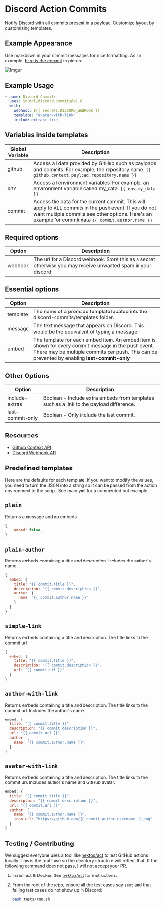 # Discord Action Commits

Notify Discord with all commits present in a payload. Customize layout by customizing templates.

## Example Appearance

Use markdown in your commit messages for nice formatting. As an example, [here is the
commit][commit] in picture.

![Imgur](https://imgur.com/YvLWWGL.jpg)

[commit]: https://github.com/Sniddl/discord-commits/commit/1e5aedd3f8bae8bb8272289cea173f2258e519e8

## Example Usage

```yaml
- name: Discord Commits
  uses: Sniddl/discord-commits@v1.6
  with:
    webhook: ${{ secrets.DISCORD_WEBHOOK }}
    template: "avatar-with-link"
    include-extras: true
```

## Variables inside templates

| Global Variable | Description                                                                                                                                                                                                   |
| --------------- | ------------------------------------------------------------------------------------------------------------------------------------------------------------------------------------------------------------- |
| github          | Access all data provided by GitHub such as payloads and commits. For example, the repository name. `{{ github.context.payload.repository.name }}`                                                             |
| env             | Access all environment variables. For example, an environment variable called my_data. `{{ env.my_data }}`                                                                                                    |
| commit          | Access the data for the current commit. This will apply to ALL commits in the push event. If you do not want multiple commits see other options. Here's an example for commit data `{{ commit.author.name }}` |

## Required options

| Option  | Description                                                                                                    |
| ------- | -------------------------------------------------------------------------------------------------------------- |
| webhook | The url for a Discord webhook. Store this as a secret otherwise you may receive unwanted spam in your discord. |

## Essential options

| Option   | Description                                                                                                                                                                                         |
| -------- | --------------------------------------------------------------------------------------------------------------------------------------------------------------------------------------------------- |
| template | The name of a premade template located into the discord-commits/templates folder.                                                                                                                   |
| message  | The text message that appears on Discord. This would be the equivalent of typing a message.                                                                                                         |
| embed    | The template for each embed item. An embed item is shown for every commit message in the push event. There may be multiple commits per push. This can be prevented by enabling **last-commit-only** |

## Other Options

| Option           | Description                                                                             |
| ---------------- | --------------------------------------------------------------------------------------- |
| include-extras   | Boolean - Include extra embeds from templates such as a link to the payload difference. |
| last-commit-only | Boolean - Only include the last commit.                                                 |

## Resources

- [Github Context API][contextapi]
- [Discord Webhook API][discordapi]

[contextapi]: https://docs.github.com/en/actions/learn-github-actions/contexts
[discordapi]: https://discord.com/developers/docs/resources/webhook

## Predefined templates

Here are the defaults for each template. If you want to modify the values, you need to turn the JSON
into a string so it can be passed from the action environment to the script. See main.yml for a
commented out example.

## `plain`

Returns a message and no embeds

```js
{
    embed: false,
}
```

## `plain-author`

Returns embeds containing a title and description. Includes the author's name.

```js
{
  embed: {
    title: "{{ commit.title }}",
    description: "{{ commit.description }}",
    author: {
      name: "{{ commit.author.name }}"
    }
  }
}
```

## `simple-link`

Returns embeds containing a title and description. The title links to the commit url

```js
{
  embed: {
    title: "{{ commit.title }}",
    description: "{{ commit.description }}",
    url: "{{ commit.url }}"
  }
}
```

## `author-with-link`

Returns embeds containing a title and description. The title links to the commit url. Includes the
author's name

```js
embed: {
  title: "{{ commit.title }}",
  description: "{{ commit.description }}",
  url: "{{ commit.url }}",
  author: {
    name: "{{ commit.author.name }}"
  }
}
```

## `avatar-with-link`

Returns embeds containing a title and description. The title links to the commit url. Includes
author's name and GitHub avatar.

```js
embed: {
  title: "{{ commit.title }}",
  description: "{{ commit.description }}",
  url: "{{ commit.url }}",
  author: {
    name: "{{ commit.author.name }}",
    icon_url: "https://github.com/{{ commit.author.username }}.png"
  }
}
```

## Testing / Contributing

We suggest everyone uses a tool like [nektos/act] to test GitHub actions locally. This is the tool I
use so the directory structure will reflect that. If the following command does not pass, I will not
accept your PR.

1. Install act & Docker. See [nektos/act] for instructions.
1. From the root of the repo, ensure all the test cases say `sent` and that failing test cases do not show up in Discord:

   ```sh
   bash tests/run.sh
   ```

[nektos/act]: https://github.com/nektos/act
